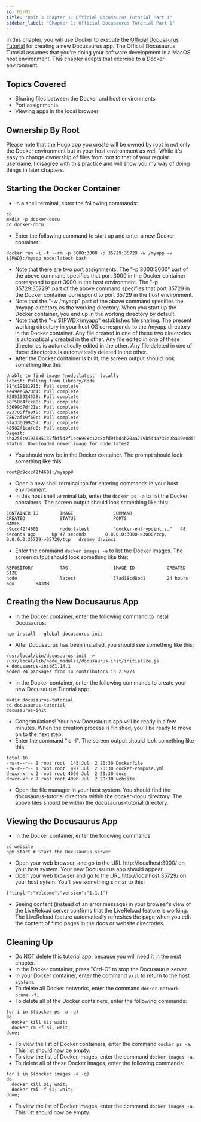 ```yaml
---
id: 03-01
title: "Unit 3 Chapter 1: Official Docusaurus Tutorial Part 1"
sidebar_label: "Chapter 1: Official Docusaurus Tutorial Part 1"
---
```


In this chapter, you will use Docker to execute the [Official Docusaurus Tutorial](https://docusaurus.io/docs/en/tutorial-setup) for creating a new Docusaurus app.  The Official Docusaurus Tutorial assumes that you're doing your software development in a MacOS host environment.  This chapter adapts that exercise to a Docker environment.

## Topics Covered
* Sharing files between the Docker and host environments
* Port assignments
* Viewing apps in the local browser

## Ownership By Root
Please note that the Hugo app you create will be owned by root in not only the Docker environment but in your host environment as well.  While it's easy to change ownership of files from root to that of your regular username, I disagree with this practice and will show you my way of doing things in later chapters.

## Starting the Docker Container
* In a shell terminal, enter the following commands:
```
cd
mkdir -p docker-docu
cd docker-docu
```
* Enter the following command to start up and enter a new Docker container:
```
docker run -i -t --rm -p 3000:3000 -p 35729:35729 -w /myapp -v ${PWD}:/myapp node:latest bash
```
* Note that there are two port assignments.  The "-p 3000:3000" part of the above command specifies that port 3000 in the Docker container correspond to port 3000 in the host environment.  The "-p 35729:35729" part of the above command specifies that port 35729 in the Docker container correspond to port 35729 in the host environment.
* Note that the "-w /myapp" part of the above command specifies the /myapp directory as the working directory.  When you start up the Docker container, you end up in the working directory by default.
* Note that the "-v ${PWD}:/myapp" establishes file sharing.  The present working directory in your host OS corresponds to the /myapp directory in the Docker container.  Any file created in one of these two directories is automatically created in the other.  Any file edited in one of these directories is automatically edited in the other.  Any file deleted in one of these directories is automatically deleted in the other.
* After the Docker container is built, the screen output should look something like this:
```
Unable to find image 'node:latest' locally
latest: Pulling from library/node
81fc19181915: Pull complete 
ee49ee6a23d1: Pull complete 
828510924538: Pull complete 
a8f58c4fcca0: Pull complete 
33699d7df21e: Pull complete 
923705ffa8f8: Pull complete 
7867af19f69c: Pull complete 
6fa330d99257: Pull complete 
48582f1cafc0: Pull complete 
Digest: sha256:9193685132fbf5d2f1ec6998c12c8bfd9fbd4b20aa759b544a736a2ba39e0d55
Status: Downloaded newer image for node:latest
```
* You should now be in the Docker container.  The prompt should look something like this:
```
root@c9ccc42f4601:/myapp# 
```
* Open a new shell terminal tab for entering commands in your host environment.
* In this host shell terminal tab, enter the `docker ps -a` to list the Docker containers.  The screen output should look something like this:
```
CONTAINER ID        IMAGE               COMMAND                  CREATED             STATUS              PORTS                                              NAMES
c9ccc42f4601        node:latest         "docker-entrypoint.s…"   48 seconds ago      Up 47 seconds       0.0.0.0:3000->3000/tcp, 0.0.0.0:35729->35729/tcp   dreamy_davinci
```
* Enter the command `docker images -a` to list the Docker images.  The screen output should look something like this:
```
REPOSITORY          TAG                 IMAGE ID            CREATED             SIZE
node                latest              37ad18cd8bd1        24 hours ago        943MB
```

## Creating the New Docusaurus App
* In the Docker container, enter the following command to install Docusaurus:
```
npm install --global docusaurus-init
```
* After Docusaurus has been installed, you should see something like this:
```
/usr/local/bin/docusaurus-init -> /usr/local/lib/node_modules/docusaurus-init/initialize.js
+ docusaurus-init@1.14.1
added 24 packages from 14 contributors in 2.977s
```
* In the Docker container, enter the following commands to create your new Docusaurus Tutorial app:
```
mkdir docusaurus-tutorial
cd docusaurus-tutorial
docusaurus-init
```
* Congratulations!  Your new Docusaurus app will be ready in a few minutes.  When the creation process is finished, you'll be ready to move on to the next step.
* Enter the command "ls -l".  The screen output should look something like this:
```
total 16
-rw-r--r-- 1 root root  145 Jul  2 20:30 Dockerfile
-rw-r--r-- 1 root root  497 Jul  2 20:30 docker-compose.yml
drwxr-xr-x 2 root root 4096 Jul  2 20:30 docs
drwxr-xr-x 7 root root 4096 Jul  2 20:30 website
```
* Open the file manager in your host system.  You should find the docusaurus-tutorial directory within the docker-docu directory.  The above files should be within the docusaurus-tutorial directory.

## Viewing the Docusaurus App
* In the Docker container, enter the following commands:
```
cd website
npm start # Start the Docusaurus server
```
* Open your web browser, and go to the URL http://localhost:3000/ on your host system.  Your new Docusaurus app should appear.
* Open your web browser and go to the URL http://localhost:35729/ on your host sytem.  You'll see something similar to this:
```
{"tinylr":"Welcome","version":"1.1.1"}
```
* Seeing content (instead of an error message) in your browser's view of the LiveReload server confirms that the LiveReload feature is working.  The LiveReload feature automatically refreshes the page when you edit the content of *.md pages in the docs or website directories.

## Cleaning Up
* Do NOT delete this tutorial app, because you will need it in the next chapter.
* In the Docker container, press "Ctrl-C" to stop the Docusaurus server.
* In your Docker container, enter the command `exit` to return to the host system.
* To delete all Docker networks, enter the command `docker network prune -f`..
* To delete all of the Docker containers, enter the following commands:
```
for i in $(docker ps -a -q)
do
  docker kill $i; wait;
  docker rm -f $i; wait;
done;
```
* To view the list of Docker containers, enter the command `docker ps -a`.  This list should now be empty.
* To view the list of Docker images, enter the command `docker images -a`.
* To delete all of these Docker images, enter the following commands:
```
for i in $(docker images -a -q)
do
  docker kill $i; wait;
  docker rmi -f $i; wait;
done;
```
* To view the list of Docker images, enter the command `docker images -a`.  This list should now be empty.
